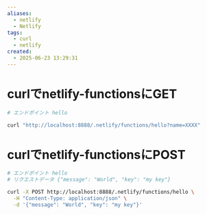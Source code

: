 ```yaml
---
aliases:
  - netlify
  - Netlify
tags:
  - curl
  - netlify
created:
  - 2025-06-23 13:29:31
---
```



# curlでnetlify-functionsにGET

```bash
# エンドポイント hello

curl "http://localhost:8888/.netlify/functions/hello?name=XXXX"
```


# curlでnetlify-functionsにPOST

```bash
# エンドポイント hello
# リクエストデータ {"message": "World", "key": "my key"}

curl -X POST http://localhost:8888/.netlify/functions/hello \
  -H "Content-Type: application/json" \
  -d '{"message": "World", "key": "my key"}'
```
